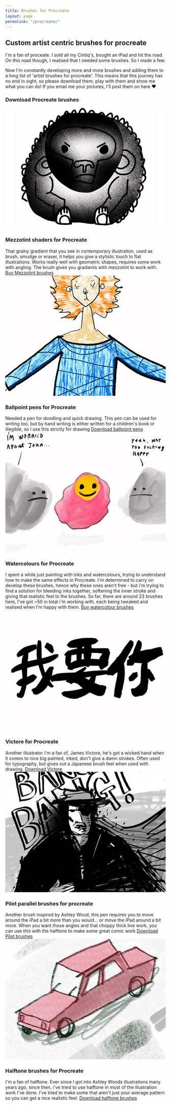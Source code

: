 ```yaml
---
title: Brushes for Procreate
layout: page
permalink: "/procreate/"
---
```


## Custom artist centric brushes for procreate

I'm a fan of proceate. I sold all my Cintiq's, bought an iPad and hit the road.
On this road though, I realised that I needed some brushes. So I made a few.

Now I'm constantly developing more and more brushes and adding them to a long list of 'artist brushes for procreate'.
This means that this journey has no end in sight, so please download them, play with them and show me what you can do!
If you email me your pictures, I'll post them on here ❤️

### Download Procreate brushes

<div class="brushes">

  <!-- Mezzotint -->
  <div class="download-me-brush">
    <img src="/assets/imgs/brush-mezzo.jpg" />
    <h3>Mezzotint shaders for Procreate</h3>
    That grainy gradient that you see in contemporary illustration, used as brush, smudge or eraser, it helps you give a stylistic touch to flat illustrations.
    Works really well with geometric shapes, requires some work with angling. The brush gives you gradients with mezzotint to work with.
    <a class="gumroad-button" href="https://gum.co/pwhgY?wanted=true" target="_blank">Buy Mezzotint brushes</a>
  </div>

  <!-- Ballpoint -->
  <div class="download-me-brush">
    <img src="/assets/imgs/brush-ballpoint.jpg" />
    <h3>Ballpoint pens for Procreate</h3>
    Needed a pen for doodling and quick drawing. This pen can be used for writing too, but by hand writing is either written for a children's book or illegible, so I use this strictly for drawing
    <a class="gumroad-button" href="https://gum.co/dECwE?wanted=true" target="_blank">Download ballpoint pens</a>
  </div>

  <!-- Watercolours -->
  <div class="download-me-brush">
    <img src="/assets/imgs/brush-water.jpg" />
    <h3>Watercolours for Procreate</h3>
    I spent a while just painting with inks and watercolours, trying to understand how to make the same effects in Procreate. I'm determined to carry on develop these brushes, hence why these ones aren't free - but i'm trying to find a solution for bleeding inks together, softening the inner stroke and giving that realistic feel to the brushes. So far, there are around 23 brushes here, I've got ~50 in total i'm working with, each being tweaked and realised when I'm happy with them.
    <a class="gumroad-button" href="https://gum.co/GgLec?wanted=true" target="_blank">Buy watercolour brushes</a>
  </div>

  <!-- Victore -->
  <div class="download-me-brush">
    <img src="/assets/imgs/brush-victore.jpg" />
    <h3>Victore for Procreate</h3>
    Another illustrator i'm a fan of, James Victore, he's got a wicked hand when it comes to nice big painted, inked, don't give a damn strokes. Often used for typography, but gives out a Japanese brush feel when used with drawing.
    <a class="gumroad-button" href="https://gum.co/hkEH?wanted=true" target="_blank">Download Victore</a>
  </div>

  <!-- Pilot -->
  <div class="download-me-brush">
    <img src="/assets/imgs/brush-pilot.jpg" />
    <h3>Pilot parallel brushes for procreate</h3>
    Another brush inspired by Ashley Wood, this pen requires you to move around the iPad a bit more than you would... or move the iPad around a bit more. When you want those angles and that choppy thick line work, you can use this with the halftone to make some great comic work
    <a class="gumroad-button" href="https://gum.co/IDAsd?wanted=true" target="_blank">Download Pilot brushes</a>
  </div>

  <!-- Halftone -->
  <div class="download-me-brush">
    <img src="/assets/imgs/brush-halftone.jpg" />
    <h3>Halftone brushes for Procreate</h3>
    I'm a fan of halftone. Ever since I got into Ashley Woods illustrations many years ago, since then, i've tried to use halftone in most of the illustration work I've done. I've tried to make some that aren't just your average pattern so you can get a nice realistic feel.
    <a class="gumroad-button" href="https://gum.co/PSOoy?wanted=true" target="_blank">Download halftone brushes</a>
  </div>

</div>


<br data-thought="lazy-way-to-push-down-the-footer" />
<br data-thought="but-who-gives-a-fuck" />

<!-- Enable that sell button thing. -->
<script src="https://gumroad.com/js/gumroad.js"></script>

